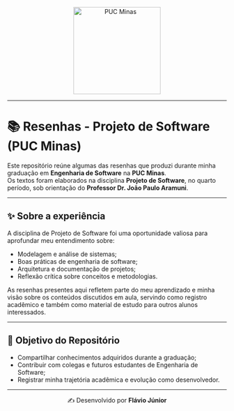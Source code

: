 <p align="center">
  <a href="https://www.pucminas.br/">
    <img src="https://www.pucminas.br/institucional/PublishingImages/Paginas/brasao/brasao-pucminas-versao-2025.png" alt="PUC Minas" width="200"/>
  </a>
</p>

---

# 📚 Resenhas - Projeto de Software (PUC Minas)

Este repositório reúne algumas das resenhas que produzi durante minha graduação em **Engenharia de Software** na **PUC Minas**.  
Os textos foram elaborados na disciplina **Projeto de Software**, no quarto período, sob orientação do **Professor Dr. João Paulo Aramuni**.  

---

## ✨ Sobre a experiência

A disciplina de Projeto de Software foi uma oportunidade valiosa para aprofundar meu entendimento sobre:  
- Modelagem e análise de sistemas;  
- Boas práticas de engenharia de software;  
- Arquitetura e documentação de projetos;  
- Reflexão crítica sobre conceitos e metodologias.  

As resenhas presentes aqui refletem parte do meu aprendizado e minha visão sobre os conteúdos discutidos em aula, servindo como registro acadêmico e também como material de estudo para outros alunos interessados.  

---

## 🎯 Objetivo do Repositório

- Compartilhar conhecimentos adquiridos durante a graduação;  
- Contribuir com colegas e futuros estudantes de Engenharia de Software;  
- Registrar minha trajetória acadêmica e evolução como desenvolvedor.  

---

<p align="center">  
  ✍️ Desenvolvido por <strong>Flávio Júnior</strong>  
</p>
